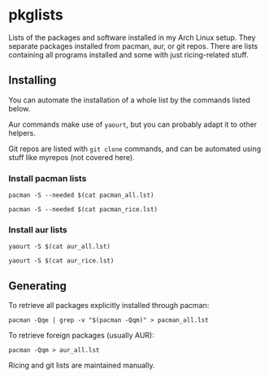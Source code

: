 # pkglists
Lists of the packages and software installed in my Arch Linux setup.
They separate packages installed from pacman, aur, or git repos.
There are lists containing all programs installed and some with just ricing-related stuff.


## Installing
You can automate the installation of a whole list by the commands listed below.

Aur commands make use of `yaourt`, but you can probably adapt it to other helpers.

Git repos are listed with `git clone` commands, and can be automated using stuff like myrepos (not covered here).


### Install pacman lists
`pacman -S --needed $(cat pacman_all.lst)`

`pacman -S --needed $(cat pacman_rice.lst)`

### Install aur lists
`yaourt -S $(cat aur_all.lst)`

`yaourt -S $(cat aur_rice.lst)`


## Generating
To retrieve all packages explicitly installed through pacman:

`pacman -Qqe | grep -v "$(pacman -Qqm)" > pacman_all.lst`


To retrieve foreign packages (usually AUR):

`pacman -Qqm > aur_all.lst`


Ricing and git lists are maintained manually.
